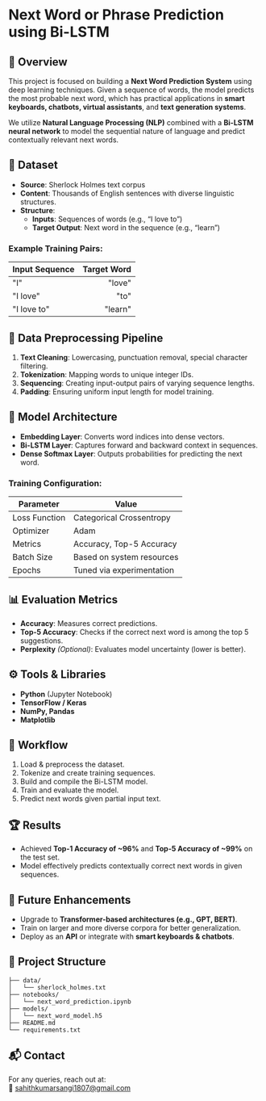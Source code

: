 
# Next Word or Phrase Prediction using Bi-LSTM

## 📜 Overview
This project is focused on building a **Next Word Prediction System** using deep learning techniques. Given a sequence of words, the model predicts the most probable next word, which has practical applications in **smart keyboards, chatbots, virtual assistants**, and **text generation systems**.

We utilize **Natural Language Processing (NLP)** combined with a **Bi-LSTM neural network** to model the sequential nature of language and predict contextually relevant next words.

## 📝 Dataset
- **Source**: Sherlock Holmes text corpus
- **Content**: Thousands of English sentences with diverse linguistic structures.
- **Structure**:
  - **Inputs**: Sequences of words (e.g., “I love to”)
  - **Target Output**: Next word in the sequence (e.g., “learn”)

### Example Training Pairs:
| Input Sequence | Target Word |
|----------------|------------:|
| "I"            | "love"      |
| "I love"       | "to"        |
| "I love to"    | "learn"     |

## 🔄 Data Preprocessing Pipeline
1. **Text Cleaning**: Lowercasing, punctuation removal, special character filtering.
2. **Tokenization**: Mapping words to unique integer IDs.
3. **Sequencing**: Creating input-output pairs of varying sequence lengths.
4. **Padding**: Ensuring uniform input length for model training.

## 🧠 Model Architecture
- **Embedding Layer**: Converts word indices into dense vectors.
- **Bi-LSTM Layer**: Captures forward and backward context in sequences.
- **Dense Softmax Layer**: Outputs probabilities for predicting the next word.

### Training Configuration:
| Parameter     | Value                   |
|---------------|-------------------------|
| Loss Function | Categorical Crossentropy |
| Optimizer     | Adam                    |
| Metrics       | Accuracy, Top-5 Accuracy |
| Batch Size    | Based on system resources |
| Epochs        | Tuned via experimentation |

## 📊 Evaluation Metrics
- **Accuracy**: Measures correct predictions.
- **Top-5 Accuracy**: Checks if the correct next word is among the top 5 suggestions.
- **Perplexity** *(Optional)*: Evaluates model uncertainty (lower is better).

## ⚙️ Tools & Libraries
- **Python** (Jupyter Notebook)
- **TensorFlow / Keras**
- **NumPy, Pandas**
- **Matplotlib**

## 🚀 Workflow
1. Load & preprocess the dataset.
2. Tokenize and create training sequences.
3. Build and compile the Bi-LSTM model.
4. Train and evaluate the model.
5. Predict next words given partial input text.

## 🏆 Results
- Achieved **Top-1 Accuracy of ~96%** and **Top-5 Accuracy of ~99%** on the test set.
- Model effectively predicts contextually correct next words in given sequences.

## 🔮 Future Enhancements
- Upgrade to **Transformer-based architectures (e.g., GPT, BERT)**.
- Train on larger and more diverse corpora for better generalization.
- Deploy as an **API** or integrate with **smart keyboards & chatbots**.

## 📂 Project Structure
```
├── data/
│   └── sherlock_holmes.txt
├── notebooks/
│   └── next_word_prediction.ipynb
├── models/
│   └── next_word_model.h5
├── README.md
└── requirements.txt
```

## 📬 Contact
For any queries, reach out at:  
📧 [sahithkumarsangi1807@gmail.com](mailto:sahithkumarsangi1807@gmail.com)
